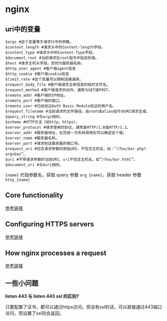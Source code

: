 # nginx

## uri中的变量

```nginx
$args #这个变量等于请求行中的参数。
$content_length #请求头中的Content-length字段。
$content_type #请求头中的Content-Type字段。
$document_root #当前请求在root指令中指定的值。
$host #请求主机头字段，否则为服务器名称。
$http_user_agent #客户端agent信息
$http_cookie #客户端cookie信息
$limit_rate #这个变量可以限制连接速率。
$request_body_file #客户端请求主体信息的临时文件名。
$request_method #客户端请求的动作，通常为GET或POST。
$remote_addr #客户端的IP地址。
$remote_port #客户端的端口。
$remote_user #已经经过Auth Basic Module验证的用户名。
$request_filename #当前请求的文件路径，由root或alias指令与URI请求生成。
$query_string #与args相同。
$scheme #HTTP方法（如http，https）。
$server_protocol #请求使用的协议，通常是HTTP/1.0或HTTP/1.1。
$server_addr #服务器地址，在完成一次系统调用后可以确定这个值。
$server_name #服务器名称。
$server_port #请求到达服务器的端口号。
$request_uri #包含请求参数的原始URI，不包含主机名，如：”/foo/bar.php?arg=baz”。
$uri #不带请求参数的当前URI，uri不包含主机名，如”/foo/bar.html”。
$document_uri #与$uri相同。
```

`{name}` 代指参数名，获取 query 参数 `arg_{name}`，获取 header 参数 `http_{name}`

## Core functionality

[参考链接](http://nginx.org/en/docs/ngx_core_module.html)

## Configuring HTTPS servers

[参考链接](https://cloud.tencent.com/developer/section/1258927)

## How nginx processes a request

[参考链接](https://cloud.tencent.com/developer/section/1258933)

## 一些小问题

**listen 443 与 listen 443 ssl 的区别?**

只要配置了证书，都可以通过https访问。但没有ssl的话，可以直接通过443端口访问，而设置了ssl则会返回。
